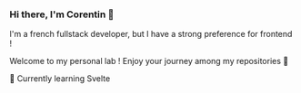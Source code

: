 ### Hi there, I'm Corentin 👋

I'm a french fullstack developer, but I have a strong preference for frontend !

Welcome to my personal lab ! Enjoy your journey among my repositories 🚀

🌱 Currently learning Svelte

<!--
**CorentinChevalier/CorentinChevalier** is a ✨ _special_ ✨ repository because its `README.md` (this file) appears on your GitHub profile.

Here are some ideas to get you started:

- 🔭 I’m currently working on ...
- 🌱 I’m currently learning ...
- 👯 I’m looking to collaborate on ...
- 🤔 I’m looking for help with ...
- 💬 Ask me about ...
- 📫 How to reach me: ...
- 😄 Pronouns: ...
- ⚡ Fun fact: ...
-->
